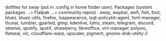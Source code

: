 dotfiles for sway (put in .config in home folder user). Packages (system packages ...> Flatpak ...> community repos) : 
sway, waybar, wofi, fish, foot, bluez, bluez-utils, firefox, lxappearance, lxqt-policykit-agent, font-manager, thunar, tumbler, gparted, gimp, kdenlive, lutris, steam, telegram, discord, stremio, spotify, spotX, strawberry, libreoffice, virt-manager, polymc, flatseal, vlc, cloudflare-warp, upscaler, pigment, gnome-disk-utility
//
